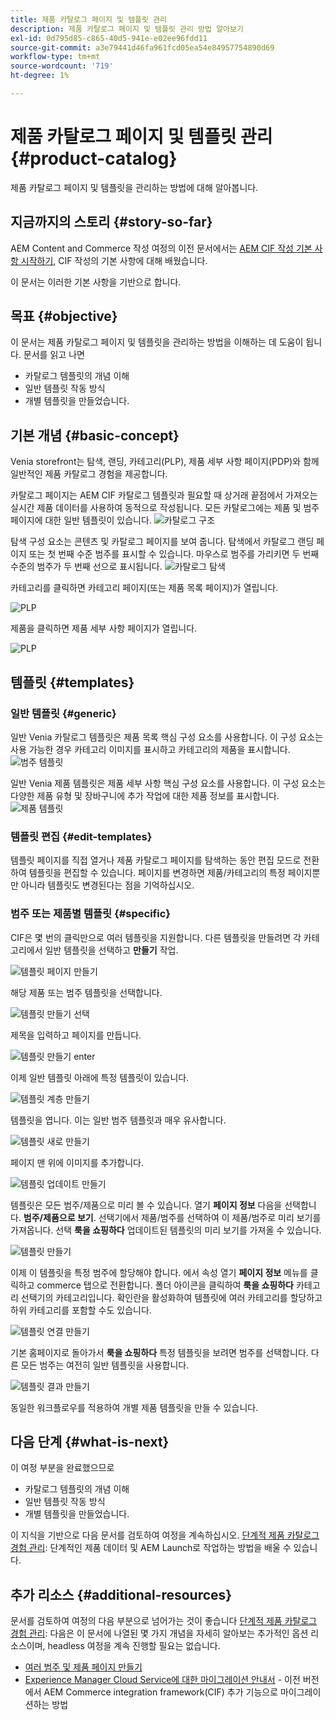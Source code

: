 ```yaml
---
title: 제품 카탈로그 페이지 및 템플릿 관리
description: 제품 카탈로그 페이지 및 템플릿 관리 방법 알아보기
exl-id: 0d795d85-c865-40d5-941e-e02ee96fdd11
source-git-commit: a3e79441d46fa961fcd05ea54e84957754890d69
workflow-type: tm+mt
source-wordcount: '719'
ht-degree: 1%

---
```


# 제품 카탈로그 페이지 및 템플릿 관리 {#product-catalog}

제품 카탈로그 페이지 및 템플릿을 관리하는 방법에 대해 알아봅니다.

## 지금까지의 스토리 {#story-so-far}

AEM Content and Commerce 작성 여정의 이전 문서에서는 [AEM CIF 작성 기본 사항 시작하기](getting-started.md), CIF 작성의 기본 사항에 대해 배웠습니다.

이 문서는 이러한 기본 사항을 기반으로 합니다.

## 목표 {#objective}

이 문서는 제품 카탈로그 페이지 및 템플릿을 관리하는 방법을 이해하는 데 도움이 됩니다. 문서를 읽고 나면

* 카탈로그 템플릿의 개념 이해
* 일반 템플릿 작동 방식
* 개별 템플릿을 만들었습니다.

## 기본 개념 {#basic-concept}

Venia storefront는 탐색, 랜딩, 카테고리(PLP), 제품 세부 사항 페이지(PDP)와 함께 일반적인 제품 카탈로그 경험을 제공합니다.

카탈로그 페이지는 AEM CIF 카탈로그 템플릿과 필요할 때 상거래 끝점에서 가져오는 실시간 제품 데이터를 사용하여 동적으로 작성됩니다. 모든 카탈로그에는 제품 및 범주 페이지에 대한 일반 템플릿이 있습니다.
![카탈로그 구조](assets/catalog-structure.png)

탐색 구성 요소는 콘텐츠 및 카탈로그 페이지를 보여 줍니다. 탐색에서 카탈로그 랜딩 페이지 또는 첫 번째 수준 범주를 표시할 수 있습니다. 마우스로 범주를 가리키면 두 번째 수준의 범주가 두 번째 선으로 표시됩니다.
![카탈로그 탐색](assets/catalog-navigation.png)

카테고리를 클릭하면 카테고리 페이지(또는 제품 목록 페이지)가 열립니다.

![PLP](assets/catalog-plp.png)

제품을 클릭하면 제품 세부 사항 페이지가 열립니다.

![PLP](assets/catalog-pdp.png)

## 템플릿 {#templates}

### 일반 템플릿 {#generic}

일반 Venia 카탈로그 템플릿은 제품 목록 핵심 구성 요소를 사용합니다. 이 구성 요소는 사용 가능한 경우 카테고리 이미지를 표시하고 카테고리의 제품을 표시합니다.
![범주 템플릿](assets/category-template.png)

일반 Venia 제품 템플릿은 제품 세부 사항 핵심 구성 요소를 사용합니다. 이 구성 요소는 다양한 제품 유형 및 장바구니에 추가 작업에 대한 제품 정보를 표시합니다.
![제품 템플릿](assets/product-template.png)

### 템플릿 편집 {#edit-templates}

템플릿 페이지를 직접 열거나 제품 카탈로그 페이지를 탐색하는 동안 편집 모드로 전환하여 템플릿을 편집할 수 있습니다. 페이지를 변경하면 제품/카테고리의 특정 페이지뿐만 아니라 템플릿도 변경된다는 점을 기억하십시오.

### 범주 또는 제품별 템플릿 {#specific}

CIF은 몇 번의 클릭만으로 여러 템플릿을 지원합니다. 다른 템플릿을 만들려면 각 카테고리에서 일반 템플릿을 선택하고 **만들기** 작업.

![템플릿 페이지 만들기](assets/create-template-page.png)

해당 제품 또는 범주 템플릿을 선택합니다.

![템플릿 만들기 선택](assets/create-template-select.png)

제목을 입력하고 페이지를 만듭니다.

![템플릿 만들기 enter](assets/create-template-enter.png)

이제 일반 템플릿 아래에 특정 템플릿이 있습니다.

![템플릿 계층 만들기](assets/create-template-hierachry.png)

템플릿을 엽니다. 이는 일반 범주 템플릿과 매우 유사합니다.

![템플릿 새로 만들기](assets/create-template-new.png)

페이지 맨 위에 이미지를 추가합니다.

![템플릿 업데이트 만들기](assets/create-template-update.png)

템플릿은 모든 범주/제품으로 미리 볼 수 있습니다. 열기 **페이지 정보** 다음을 선택합니다. **범주/제품으로 보기**. 선택기에서 제품/범주를 선택하여 이 제품/범주로 미리 보기를 가져옵니다. 선택 **룩을 쇼핑하다** 업데이트된 템플릿의 미리 보기를 가져올 수 있습니다.

![템플릿 만들기 ](assets/create-template-picker.png)

이제 이 템플릿을 특정 범주에 할당해야 합니다. 에서 속성 열기 **페이지 정보** 메뉴를 클릭하고 commerce 탭으로 전환합니다. 폴더 아이콘을 클릭하여 **룩을 쇼핑하다** 카테고리 선택기의 카테고리입니다. 확인란을 활성화하여 템플릿에 여러 카테고리를 할당하고 하위 카테고리를 포함할 수도 있습니다.

![템플릿 연결 만들기](assets/create-template-associate.png)

기본 홈페이지로 돌아가서 **룩을 쇼핑하다** 특정 템플릿을 보려면 범주를 선택합니다. 다른 모든 범주는 여전히 일반 템플릿을 사용합니다.

![템플릿 결과 만들기](assets/create-template-result.png)

동일한 워크플로우를 적용하여 개별 제품 템플릿을 만들 수 있습니다.

## 다음 단계 {#what-is-next}

이 여정 부분을 완료했으므로

* 카탈로그 템플릿의 개념 이해
* 일반 템플릿 작동 방식
* 개별 템플릿을 만들었습니다.

이 지식을 기반으로 다음 문서를 검토하여 여정을 계속하십시오. [단계적 제품 카탈로그 경험 관리](staged-catalog.md): 단계적인 제품 데이터 및 AEM Launch로 작업하는 방법을 배울 수 있습니다.

## 추가 리소스 {#additional-resources}

문서를 검토하여 여정의 다음 부분으로 넘어가는 것이 좋습니다 [단계적 제품 카탈로그 경험 관리](staged-catalog.md): 다음은 이 문서에 나열된 몇 가지 개념을 자세히 알아보는 추가적인 옵션 리소스이며, headless 여정을 계속 진행할 필요는 없습니다.

* [여러 범주 및 제품 페이지 만들기](/help/commerce-cloud/authoring/multi-template-usage.md)
* [Experience Manager Cloud Service에 대한 마이그레이션 안내서](/help/commerce-cloud/migration.md) - 이전 버전에서 AEM Commerce integration framework(CIF) 추가 기능으로 마이그레이션하는 방법
